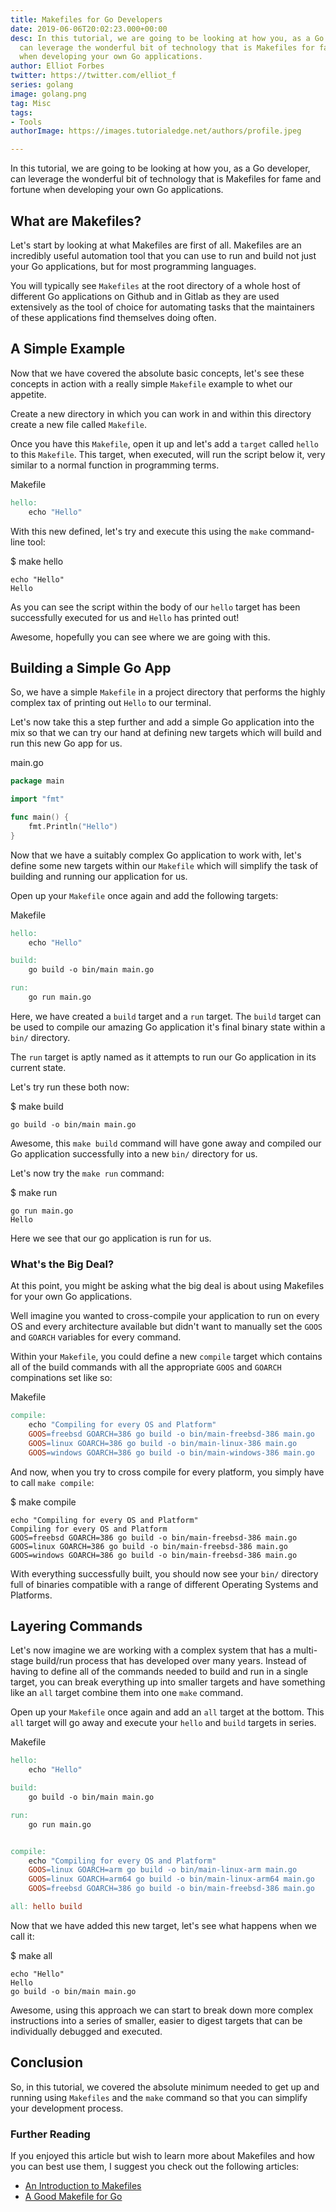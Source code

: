 ```yaml
---
title: Makefiles for Go Developers
date: 2019-06-06T20:02:23.000+00:00
desc: In this tutorial, we are going to be looking at how you, as a Go developer,
  can leverage the wonderful bit of technology that is Makefiles for fame and fortune
  when developing your own Go applications.
author: Elliot Forbes
twitter: https://twitter.com/elliot_f
series: golang
image: golang.png
tag: Misc
tags:
- Tools
authorImage: https://images.tutorialedge.net/authors/profile.jpeg

---
```

In this tutorial, we are going to be looking at how you, as a Go developer, can leverage
the wonderful bit of technology that is Makefiles for fame and fortune when developing
your own Go applications.

## What are Makefiles?

Let's start by looking at what Makefiles are first of all. Makefiles are an incredibly
useful automation tool that you can use to run and build not just your Go applications,
but for most programming languages.

You will typically see `Makefiles` at the root directory of a whole host of different
Go applications on Github and in Gitlab as they are used extensively as the tool of choice
for automating tasks that the maintainers of these applications find themselves doing often.

## A Simple Example

Now that we have covered the absolute basic concepts, let's see these concepts in action
with a really simple `Makefile` example to whet our appetite.

Create a new directory in which you can work in and within this directory create a new
file called `Makefile`.

Once you have this `Makefile`, open it up and let's add a `target` called `hello` to
this `Makefile`. This target, when executed, will run the script below it, very similar
to a normal function in programming terms.

<div class="filename"> Makefile </div>

```makefile
hello:
    echo "Hello"
```

With this new defined, let's try and execute this using the `make` command-line tool:

<div class="filename"> $ make hello </div>

```output
echo "Hello"
Hello
```

As you can see the script within the body of our `hello` target has been successfully
executed for us and `Hello` has printed out!

Awesome, hopefully you can see where we are going with this.

## Building a Simple Go App

So, we have a simple `Makefile` in a project directory that performs the highly complex
tax of printing out `Hello` to our terminal.

Let's now take this a step further and add a simple Go application into the mix so that
we can try our hand at defining new targets which will build and run this new Go app for us.

<div class="filename"> main.go </div>

```go
package main

import "fmt"

func main() {
    fmt.Println("Hello")
}
```

Now that we have a suitably complex Go application to work with, let's define some
new targets within our `Makefile` which will simplify the task of building and running
our application for us.

Open up your `Makefile` once again and add the following targets:

<div class="filename"> Makefile </div>

```makefile
hello:
	echo "Hello"

build:
	go build -o bin/main main.go

run:
	go run main.go
```

Here, we have created a `build` target and a `run` target. The `build` target can be
used to compile our amazing Go application it's final binary state within a `bin/` directory.

The `run` target is aptly named as it attempts to run our Go application in its current
state.

Let's try run these both now:

<div class="filename"> $ make build </div>

```output
go build -o bin/main main.go
```

Awesome, this `make build` command will have gone away and compiled our Go application successfully
into a new `bin/` directory for us.

Let's now try the `make run` command:

<div class="filename"> $ make run </div>

```output
go run main.go
Hello
```

Here we see that our go application is run for us.

### What's the Big Deal?

At this point, you might be asking what the big deal is about using Makefiles for your own
Go applications.

Well imagine you wanted to cross-compile your application to run on every OS and every
architecture available but didn't want to manually set the `GOOS` and `GOARCH` variables
for every command.

Within your `Makefile`, you could define a new `compile` target which contains all of the build
commands with all the appropriate `GOOS` and `GOARCH` compinations set like so:

<div class="filename"> Makefile </div>

```makefile
compile:
	echo "Compiling for every OS and Platform"
	GOOS=freebsd GOARCH=386 go build -o bin/main-freebsd-386 main.go
	GOOS=linux GOARCH=386 go build -o bin/main-linux-386 main.go
	GOOS=windows GOARCH=386 go build -o bin/main-windows-386 main.go
```

And now, when you try to cross compile for every platform, you simply have to call
`make compile`:

<div class="filename"> $ make compile </div>

```output
echo "Compiling for every OS and Platform"
Compiling for every OS and Platform
GOOS=freebsd GOARCH=386 go build -o bin/main-freebsd-386 main.go
GOOS=linux GOARCH=386 go build -o bin/main-freebsd-386 main.go
GOOS=windows GOARCH=386 go build -o bin/main-freebsd-386 main.go
```

With everything successfully built, you should now see your `bin/` directory full of
binaries compatible with a range of different Operating Systems and Platforms.

## Layering Commands

Let's now imagine we are working with a complex system that has a multi-stage build/run
process that has developed over many years. Instead of having to define all of the commands
needed to build and run in a single target, you can break everything up into smaller targets
and have something like an `all` target combine them into one `make` command.

Open up your `Makefile` once again and add an `all` target at the bottom. This `all`
target will go away and execute your `hello` and `build` targets in series.

<div class="filename"> Makefile </div>

```makefile
hello:
	echo "Hello"

build:
	go build -o bin/main main.go

run:
	go run main.go


compile:
	echo "Compiling for every OS and Platform"
	GOOS=linux GOARCH=arm go build -o bin/main-linux-arm main.go
	GOOS=linux GOARCH=arm64 go build -o bin/main-linux-arm64 main.go
	GOOS=freebsd GOARCH=386 go build -o bin/main-freebsd-386 main.go

all: hello build
```

Now that we have added this new target, let's see what happens when we
call it:

<div class="filename"> $ make all </div>

```output
echo "Hello"
Hello
go build -o bin/main main.go
```

Awesome, using this approach we can start to break down more complex instructions
into a series of smaller, easier to digest targets that can be individually debugged
and executed.

## Conclusion

So, in this tutorial, we covered the absolute minimum needed to get up and running using
`Makefiles` and the `make` command so that you can simplify your development process.

### Further Reading

If you enjoyed this article but wish to learn more about Makefiles and how you can best
use them, I suggest you check out the following articles:

* [An Introduction to Makefiles](https://www.gnu.org/software/make/manual/html_node/Introduction.html)
* [A Good Makefile for Go](https://kodfabrik.com/journal/a-good-makefile-for-go/)
